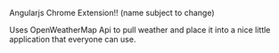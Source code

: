 Angularjs Chrome Extension!! (name subject to change)

Uses OpenWeatherMap Api to pull weather and place it into a nice little application that everyone can use.